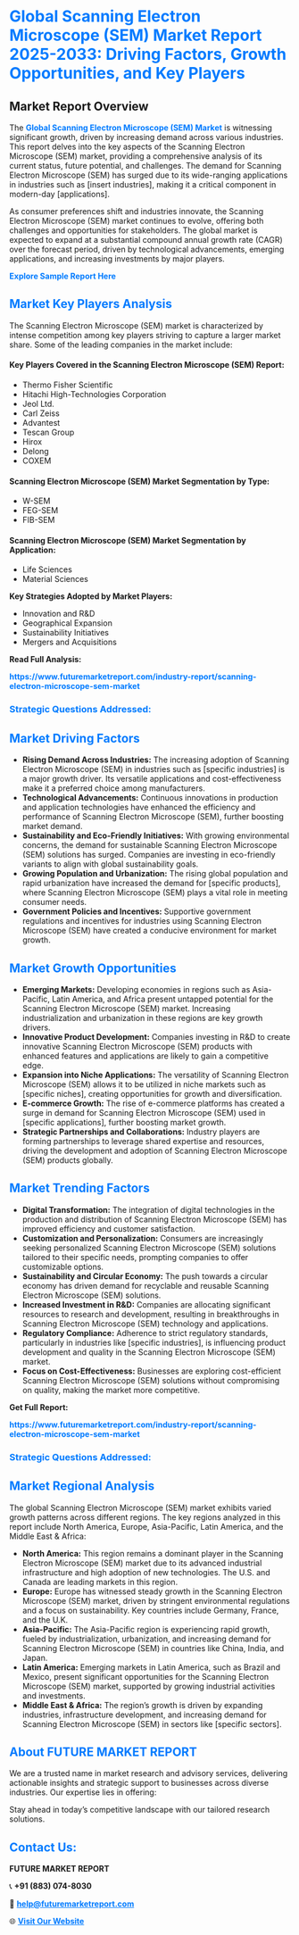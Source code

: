 <h1 style="color: #007BFF;">Global Scanning Electron Microscope (SEM) Market Report 2025-2033: Driving Factors, Growth Opportunities, and Key Players</h1>

<section id="overview">
<h2>Market Report Overview</h2>
<p>The <a href="https://www.futuremarketreport.com/industry-report/scanning-electron-microscope-sem-market" style="color: #007BFF; text-decoration: none;"><strong>Global Scanning Electron Microscope (SEM) Market</strong></a> is witnessing significant growth, driven by increasing demand across various industries. This report delves into the key aspects of the Scanning Electron Microscope (SEM) market, providing a comprehensive analysis of its current status, future potential, and challenges. The demand for Scanning Electron Microscope (SEM) has surged due to its wide-ranging applications in industries such as [insert industries], making it a critical component in modern-day [applications].</p>
<p>As consumer preferences shift and industries innovate, the Scanning Electron Microscope (SEM) market continues to evolve, offering both challenges and opportunities for stakeholders. The global market is expected to expand at a substantial compound annual growth rate (CAGR) over the forecast period, driven by technological advancements, emerging applications, and increasing investments by major players.</p>
</section>

<section id="overview">
<p><a href="https://www.futuremarketreport.com/request-sample/reportId=28821" style="color: #007BFF; text-decoration: none;"><strong>Explore Sample Report Here</strong></a></p>
</section>

<section id="key-players">
<h2 style="color: #007BFF;">Market Key Players Analysis</h2>
<p>The Scanning Electron Microscope (SEM) market is characterized by intense competition among key players striving to capture a larger market share. Some of the leading companies in the market include:</p>
<h4>Key Players Covered in the Scanning Electron Microscope (SEM) Report:</h4>
<ul><li>Thermo Fisher Scientific</li><li>Hitachi High-Technologies Corporation</li><li>Jeol Ltd.</li><li>Carl Zeiss</li><li>Advantest</li><li>Tescan Group</li><li>Hirox</li><li>Delong</li><li>COXEM</li></ul>
<h4>Scanning Electron Microscope (SEM) Market Segmentation by Type:</h4>
<ul><li>W-SEM</li><li>FEG-SEM</li><li>FIB-SEM</li></ul>

<h4>Scanning Electron Microscope (SEM) Market Segmentation by Application:</h4>
<ul><li>Life Sciences</li><li>Material Sciences</li></ul>
<p><strong>Key Strategies Adopted by Market Players:</strong></p>
<ul>
<li>Innovation and R&D</li>
<li>Geographical Expansion</li>
<li>Sustainability Initiatives</li>
<li>Mergers and Acquisitions</li>
</ul>
</section>

<section>
<p><strong>Read Full Analysis: </strong></p><a href="https://www.futuremarketreport.com/industry-report/scanning-electron-microscope-sem-market" style="color: #007BFF; text-decoration: none;"><strong>https://www.futuremarketreport.com/industry-report/scanning-electron-microscope-sem-market</strong></a>
<h3 style="color: #007BFF;">Strategic Questions Addressed:</h3>
</section>

<section id="driving-factors">
<h2 style="color: #007BFF;">Market Driving Factors</h2>
<ul>
<li><strong>Rising Demand Across Industries:</strong> The increasing adoption of Scanning Electron Microscope (SEM) in industries such as [specific industries] is a major growth driver. Its versatile applications and cost-effectiveness make it a preferred choice among manufacturers.</li>
<li><strong>Technological Advancements:</strong> Continuous innovations in production and application technologies have enhanced the efficiency and performance of Scanning Electron Microscope (SEM), further boosting market demand.</li>
<li><strong>Sustainability and Eco-Friendly Initiatives:</strong> With growing environmental concerns, the demand for sustainable Scanning Electron Microscope (SEM) solutions has surged. Companies are investing in eco-friendly variants to align with global sustainability goals.</li>
<li><strong>Growing Population and Urbanization:</strong> The rising global population and rapid urbanization have increased the demand for [specific products], where Scanning Electron Microscope (SEM) plays a vital role in meeting consumer needs.</li>
<li><strong>Government Policies and Incentives:</strong> Supportive government regulations and incentives for industries using Scanning Electron Microscope (SEM) have created a conducive environment for market growth.</li>
</ul>
</section>

<section id="growth-opportunities">
<h2 style="color: #007BFF;">Market Growth Opportunities</h2>
<ul>
<li><strong>Emerging Markets:</strong> Developing economies in regions such as Asia-Pacific, Latin America, and Africa present untapped potential for the Scanning Electron Microscope (SEM) market. Increasing industrialization and urbanization in these regions are key growth drivers.</li>
<li><strong>Innovative Product Development:</strong> Companies investing in R&D to create innovative Scanning Electron Microscope (SEM) products with enhanced features and applications are likely to gain a competitive edge.</li>
<li><strong>Expansion into Niche Applications:</strong> The versatility of Scanning Electron Microscope (SEM) allows it to be utilized in niche markets such as [specific niches], creating opportunities for growth and diversification.</li>
<li><strong>E-commerce Growth:</strong> The rise of e-commerce platforms has created a surge in demand for Scanning Electron Microscope (SEM) used in [specific applications], further boosting market growth.</li>
<li><strong>Strategic Partnerships and Collaborations:</strong> Industry players are forming partnerships to leverage shared expertise and resources, driving the development and adoption of Scanning Electron Microscope (SEM) products globally.</li>
</ul>
</section>

<section id="trending-factors">
<h2 style="color: #007BFF;">Market Trending Factors</h2>
<ul>
<li><strong>Digital Transformation:</strong> The integration of digital technologies in the production and distribution of Scanning Electron Microscope (SEM) has improved efficiency and customer satisfaction.</li>
<li><strong>Customization and Personalization:</strong> Consumers are increasingly seeking personalized Scanning Electron Microscope (SEM) solutions tailored to their specific needs, prompting companies to offer customizable options.</li>
<li><strong>Sustainability and Circular Economy:</strong> The push towards a circular economy has driven demand for recyclable and reusable Scanning Electron Microscope (SEM) solutions.</li>
<li><strong>Increased Investment in R&D:</strong> Companies are allocating significant resources to research and development, resulting in breakthroughs in Scanning Electron Microscope (SEM) technology and applications.</li>
<li><strong>Regulatory Compliance:</strong> Adherence to strict regulatory standards, particularly in industries like [specific industries], is influencing product development and quality in the Scanning Electron Microscope (SEM) market.</li>
<li><strong>Focus on Cost-Effectiveness:</strong> Businesses are exploring cost-efficient Scanning Electron Microscope (SEM) solutions without compromising on quality, making the market more competitive.</li>
</ul>
</section>

<section>
<p><strong>Get Full Report: </strong></p><a href="https://www.futuremarketreport.com/industry-report/scanning-electron-microscope-sem-market" style="color: #007BFF; text-decoration: none;"><strong>https://www.futuremarketreport.com/industry-report/scanning-electron-microscope-sem-market</strong></a>
<h3 style="color: #007BFF;">Strategic Questions Addressed:</h3>
</section>


<section id="regional-analysis">
<h2 style="color: #007BFF;">Market Regional Analysis</h2>
<p>The global Scanning Electron Microscope (SEM) market exhibits varied growth patterns across different regions. The key regions analyzed in this report include North America, Europe, Asia-Pacific, Latin America, and the Middle East & Africa:</p>
<ul>
<li><strong>North America:</strong> This region remains a dominant player in the Scanning Electron Microscope (SEM) market due to its advanced industrial infrastructure and high adoption of new technologies. The U.S. and Canada are leading markets in this region.</li>
<li><strong>Europe:</strong> Europe has witnessed steady growth in the Scanning Electron Microscope (SEM) market, driven by stringent environmental regulations and a focus on sustainability. Key countries include Germany, France, and the U.K.</li>
<li><strong>Asia-Pacific:</strong> The Asia-Pacific region is experiencing rapid growth, fueled by industrialization, urbanization, and increasing demand for Scanning Electron Microscope (SEM) in countries like China, India, and Japan.</li>
<li><strong>Latin America:</strong> Emerging markets in Latin America, such as Brazil and Mexico, present significant opportunities for the Scanning Electron Microscope (SEM) market, supported by growing industrial activities and investments.</li>
<li><strong>Middle East & Africa:</strong> The region’s growth is driven by expanding industries, infrastructure development, and increasing demand for Scanning Electron Microscope (SEM) in sectors like [specific sectors].</li>
</ul>
</section>

<footer>
<h2 style="color: #007BFF;">About FUTURE MARKET REPORT</h2>
<p>We are a trusted name in market research and advisory services, delivering actionable insights and strategic support to businesses across diverse industries. Our expertise lies in offering:</p>

<p>Stay ahead in today’s competitive landscape with our tailored research solutions.</p>

<h2 style="color: #007BFF;">Contact Us:</h2>
<p><strong>FUTURE MARKET REPORT</strong></p>
<p>📞 <strong>+91 (883) 074-8030</strong></p>
<p>📧 <strong><a href="mailto:help@futuremarketreport.com" style="color: #007BFF;">help@futuremarketreport.com</a></strong></p>
<p>🌐 <strong><a href="https://www.futuremarketreport.com/" style="color: #007BFF;">Visit Our Website</a></strong></p>
</footer>